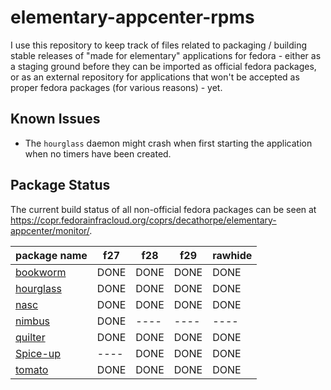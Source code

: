 # elementary-appcenter-rpms

I use this repository to keep track of files related to packaging / building
stable releases of "made for elementary" applications for fedora - either as a
staging ground before they can be imported as official fedora packages, or as
an external repository for applications that won't be accepted as proper fedora
packages (for various reasons) - yet.


## Known Issues

- The `hourglass` daemon might crash when first starting the application when
  no timers have been created.


## Package Status

The current build status of all non-official fedora packages can be seen at
<https://copr.fedorainfracloud.org/coprs/decathorpe/elementary-appcenter/monitor/>.

| package name | f27  | f28  | f29  | rawhide |
| ------------ | ---- | ---- | ---- | ------- |
| [bookworm]   | DONE | DONE | DONE | DONE    |
| [hourglass]  | DONE | DONE | DONE | DONE    |
| [nasc]       | DONE | DONE | DONE | DONE    |
| [nimbus]     | DONE | ---- | ---- | ----    |
| [quilter]    | DONE | DONE | DONE | DONE    |
| [Spice-up]   | ---- | DONE | DONE | DONE    |
| [tomato]     | DONE | DONE | DONE | DONE    |

[bookworm]: https://github.com/babluboy/bookworm
[hourglass]: https://github.com/sgpthomas/hourglass
[nasc]: https://github.com/parnold-x/nasc
[nimbus]: https://github.com/danrabbit/nimbus
[quilter]: https://github.com/lainsce/quilter
[Spice-up]: https://github.com/Philip-Scott/Spice-up
[tomato]: https://github.com/luizaugustomm/tomato

